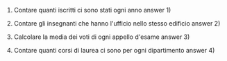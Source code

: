 1) Contare quanti iscritti ci sono stati ogni anno
    answer 1)
        
2) Contare gli insegnanti che hanno l'ufficio nello stesso edificio
    answer 2)

3) Calcolare la media dei voti di ogni appello d'esame
    answer 3)

4) Contare quanti corsi di laurea ci sono per ogni dipartimento
    answer 4)
